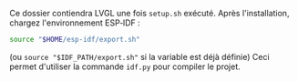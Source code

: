 Ce dossier contiendra LVGL une fois `setup.sh` exécuté.
Après l'installation, chargez l'environnement ESP‑IDF :
```bash
source "$HOME/esp-idf/export.sh"
```
(ou `source "$IDF_PATH/export.sh"` si la variable est déjà définie)
Ceci permet d'utiliser la commande `idf.py` pour compiler le projet.
